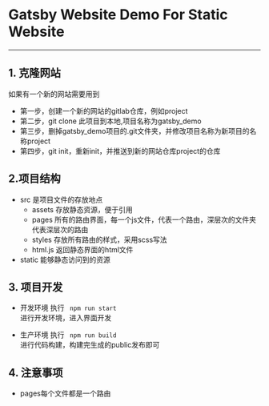 # Gatsby Website Demo For Static Website
---

## 1. 克隆网站
如果有一个新的网站需要用到
* 第一步，创建一个新的网站的gitlab仓库，例如project
* 第二步，git clone 此项目到本地,项目名称为gatsby_demo
* 第三步，删掉gatsby_demo项目的.git文件夹，并修改项目名称为新项目的名称project
* 第四步，git init，重新init，并推送到新的网站仓库project的仓库

## 2.项目结构
- src 是项目文件的存放地点
  - assets 存放静态资源，便于引用
  - pages 所有的路由界面，每一个js文件，代表一个路由，深层次的文件夹代表深层次的路由
  - styles 存放所有路由的样式，采用scss写法
  - html.js 返回静态界面的html文件
- static 能够静态访问到的资源
  
## 3. 项目开发

* 开发环境 
 执行 <code>
 npm run start
</code>进行开发环境，进入界面开发  

* 生产环境
  执行 <code>
 npm run build
</code>进行代码构建，构建完生成的public发布即可 

## 4. 注意事项
* pages每个文件都是一个路由





